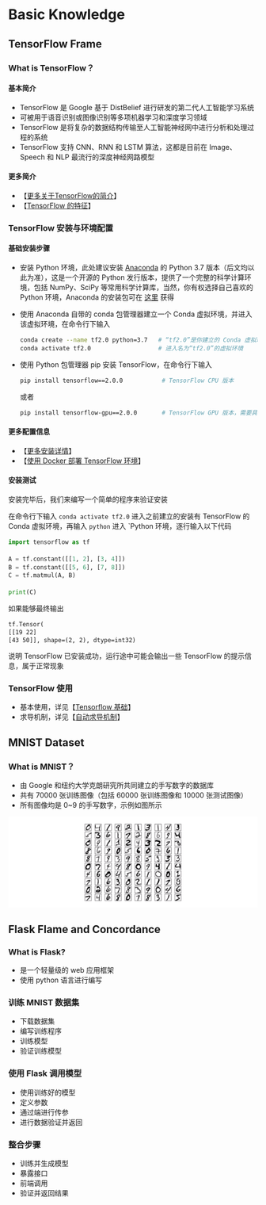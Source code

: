# Basic Knowledge

## TensorFlow Frame

### What is TensorFlow？

#### 基本简介

- TensorFlow 是 Google 基于 DistBelief 进行研发的第二代人工智能学习系统
- 可被用于语音识别或图像识别等多项机器学习和深度学习领域
- TensorFlow 是将复杂的数据结构传输至人工智能神经网中进行分析和处理过程的系统
- TensorFlow 支持 CNN、RNN 和 LSTM 算法，这都是目前在 Image、Speech 和 NLP 最流行的深度神经网路模型

#### 更多简介

- 【[更多关于TensorFlow的简介](https://github.com/99cloud/lab-algorithm/tree/master/DeepLearning/Tensorflow#121-%E7%AE%80%E4%BB%8B)】
- 【[TensorFlow 的特征](https://github.com/99cloud/lab-algorithm/tree/master/DeepLearning/Tensorflow#123-tensorflow-%E7%9A%84%E7%89%B9%E5%BE%81)】

### TensorFlow 安装与环境配置

#### 基础安装步骤

- 安装 Python 环境，此处建议安装 [Anaconda](https://www.anaconda.com/) 的 Python 3.7 版本（后文均以此为准），这是一个开源的 Python 发行版本，提供了一个完整的科学计算环境，包括 NumPy、SciPy 等常用科学计算库，当然，你有权选择自己喜欢的 Python 环境，Anaconda 的安装包可在 [这里](https://mirrors.tuna.tsinghua.edu.cn/anaconda/archive/) 获得
- 使用 Anaconda 自带的 conda 包管理器建立一个 Conda 虚拟环境，并进入该虚拟环境，在命令行下输入

    ```bash
    conda create --name tf2.0 python=3.7   # “tf2.0”是你建立的 Conda 虚拟环境的名字
    conda activate tf2.0                   # 进入名为“tf2.0”的虚拟环境
    ```

- 使用 Python 包管理器 pip 安装 TensorFlow，在命令行下输入

    ```bash
    pip install tensorflow==2.0.0           # TensorFlow CPU 版本
    ```

    或者

    ```bash
    pip install tensorflow-gpu==2.0.0       # TensorFlow GPU 版本，需要具有NVIDIA显卡及正确安装驱动程序，因为目前没有 GPU，不做进一步探究
    ```

#### 更多配置信息

- 【[更多安装详情](https://github.com/99cloud/lab-algorithm/tree/master/DeepLearning/Tensorflow#13-tensorflow-%E5%AE%89%E8%A3%85%E4%B8%8E%E7%8E%AF%E5%A2%83%E9%85%8D%E7%BD%AE)】
- 【[使用 Docker 部署 TensorFlow 环境](https://github.com/99cloud/lab-algorithm/tree/master/DeepLearning/Tensorflow#132-%E4%BD%BF%E7%94%A8-docker-%E9%83%A8%E7%BD%B2-tensorflow-%E7%8E%AF%E5%A2%83)】

#### 安装测试

安装完毕后，我们来编写一个简单的程序来验证安装

在命令行下输入 `conda activate tf2.0` 进入之前建立的安装有 TensorFlow 的 Conda 虚拟环境，再输入 `python` 进入 `Python 环境，逐行输入以下代码

```python
import tensorflow as tf

A = tf.constant([[1, 2], [3, 4]])
B = tf.constant([[5, 6], [7, 8]])
C = tf.matmul(A, B)

print(C)
```

如果能够最终输出

```console
tf.Tensor(
[[19 22]
[43 50]], shape=(2, 2), dtype=int32)
```

说明 TensorFlow 已安装成功，运行途中可能会输出一些 TensorFlow 的提示信息，属于正常现象

### TensorFlow 使用

- 基本使用，详见【[Tensorflow 基础](https://github.com/99cloud/lab-algorithm/tree/master/DeepLearning/Tensorflow#14-tensorflow-%E5%9F%BA%E7%A1%80)】
- 求导机制，详见【[自动求导机制](https://github.com/99cloud/lab-algorithm/tree/master/DeepLearning/Tensorflow#15-%E8%87%AA%E5%8A%A8%E6%B1%82%E5%AF%BC%E6%9C%BA%E5%88%B6)】

## MNIST Dataset

### What is MNIST？

- 由 Google 和纽约大学克朗研究所共同建立的手写数字的数据库
- 共有 70000 张训练图像（包括 60000 张训练图像和 10000 张测试图像）
- 所有图像均是 0~9 的手写数字，示例如图所示

![mnist](figures/mnist_eg.jpg)

## Flask Flame and Concordance

### What is Flask?

- 是一个轻量级的 web 应用框架
- 使用 python 语言进行编写

### 训练 MNIST 数据集

- 下载数据集
- 编写训练程序
- 训练模型
- 验证训练模型

### 使用 Flask 调用模型

- 使用训练好的模型
- 定义参数
- 通过端进行传参
- 进行数据验证并返回

### 整合步骤

- 训练并生成模型
- 暴露接口
- 前端调用
- 验证并返回结果